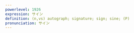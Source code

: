 ```yaml
---
powerlevel: 1926
expression: サイン
definition: (n,vs) autograph; signature; sign; sine; (P)
pronunciation: サイン
---
```

